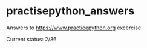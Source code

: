 # practisepython_answers

Answers to https://www.practicepython.org excercise

Current status: 2/36
